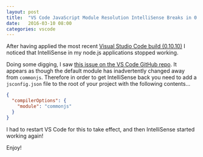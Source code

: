 ```yaml
---
layout: post
title:  "VS Code JavaScript Module Resolution IntelliSense Breaks in 0.10.10"
date:   2016-03-10 08:00
categories: vscode 
---
```

After having applied the most recent [Visual Studio Code build (0.10.10)](http://code.visualstudio.com/updates/) I noticed that IntelliSense in my node.js applications stopped working.

Doing some digging, I saw [this issue on the VS Code GitHub repo](https://github.com/Microsoft/vscode/issues/3936).  It appears as though the default module has inadvertently changed away from `commonjs`.  Therefore in order to get IntelliSense back you need to add a `jsconfig.json` file to the root of your project with the following contents...

```json
{
  "compilerOptions": {
    "module": "commonjs"
  }
}
```

I had to restart VS Code for this to take effect, and then IntelliSense started working again!

Enjoy!
